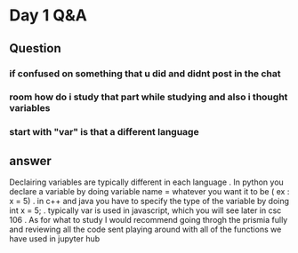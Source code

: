 # Day 1 Q&A

## Question 

### if confused on something that u did and didnt post in the chat 
### room how do i study that part while studying and also i thought variables 
### start with "var" is that a different language 

## answer 

Declairing variables are typically different in each language . In python you declare a variable by doing 
variable name = whatever you want it to be ( ex : x = 5)  . in c++ and java you have to specify the type of the variable
by doing int x = 5; . typically var is used in javascript, which you will see later in csc 106 . As for what to study 
I would recommend going throgh the prismia fully and reviewing all the code sent playing around with all of the functions
we have used in jupyter hub 
